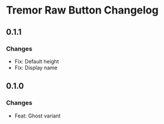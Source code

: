# Tremor Raw Button Changelog

## 0.1.1

### Changes

- Fix: Default height
- Fix: Display name

## 0.1.0

### Changes

- Feat: Ghost variant
